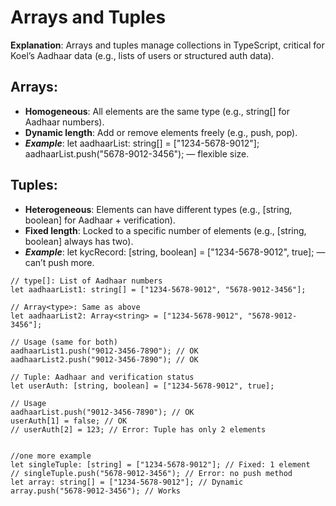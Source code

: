 # Arrays and Tuples
**Explanation**: Arrays and tuples manage collections in TypeScript, critical for Koel’s Aadhaar data (e.g., lists of users or structured auth data).
## Arrays:
- **Homogeneous**: All elements are the same type (e.g., string[] for Aadhaar numbers).
- **Dynamic length**: Add or remove elements freely (e.g., push, pop).
- ***Example***: let aadhaarList: string[] = ["1234-5678-9012"]; aadhaarList.push("5678-9012-3456"); — flexible size.
## Tuples:
- **Heterogeneous**: Elements can have different types (e.g., [string, boolean] for Aadhaar + verification).
- **Fixed length**: Locked to a specific number of elements (e.g., [string, boolean] always has two).
- ***Example***: let kycRecord: [string, boolean] = ["1234-5678-9012", true]; — can’t push more.
```
// type[]: List of Aadhaar numbers
let aadhaarList1: string[] = ["1234-5678-9012", "5678-9012-3456"];

// Array<type>: Same as above
let aadhaarList2: Array<string> = ["1234-5678-9012", "5678-9012-3456"];

// Usage (same for both)
aadhaarList1.push("9012-3456-7890"); // OK
aadhaarList2.push("9012-3456-7890"); // OK

// Tuple: Aadhaar and verification status
let userAuth: [string, boolean] = ["1234-5678-9012", true];

// Usage
aadhaarList.push("9012-3456-7890"); // OK
userAuth[1] = false; // OK
// userAuth[2] = 123; // Error: Tuple has only 2 elements


//one more example
let singleTuple: [string] = ["1234-5678-9012"]; // Fixed: 1 element
// singleTuple.push("5678-9012-3456"); // Error: no push method
let array: string[] = ["1234-5678-9012"]; // Dynamic
array.push("5678-9012-3456"); // Works
```
